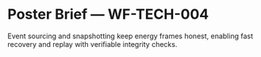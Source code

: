 # Poster Brief — WF-TECH-004

Event sourcing and snapshotting keep energy frames honest, enabling fast recovery and replay with verifiable integrity checks.

